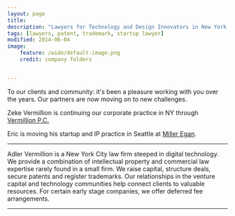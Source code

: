 ```yaml
---
layout: page
title: 
description: "Lawyers for Technology and Design Innovators in New York City"
tags: [lawyers, patent, trademark, startup lawyer]
modified: 2014-06-04
image:
    feature: /wide/default-image.png
    credit: company folders


---
```



<p class='big-text'>To our clients and community: it's been a pleasure working with you over the years. Our partners are now moving on to new challenges. </p>

Zeke Vermillion is continuing our corporate practice in NY through [Vermillion P.C.](http://vermillionpc.com)

Eric is moving his startup and IP practice in Seattle at [Miller Egan](http://www.milleregan.com/).

- - - 

Adler Vermillion is a New York City law firm steeped in digital technology. We provide a combination of intellectual property and commercial law expertise rarely found in a small firm.  We raise capital, structure deals, secure patents and register trademarks. Our relationships in the venture capital and technology communities help connect clients to valuable resources. For certain early stage companies, we offer deferred fee arrangements.   


- - - 
